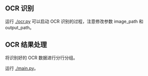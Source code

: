 ## OCR 识别

运行 [./ocr.py](./ocr.py) 可以启动 OCR 识别的过程，注意修改参数 image_path 和 output_path。

## OCR 结果处理

将识别好的 OCR 数据进行分行分组。

运行 [./main.py](./main.py)。
